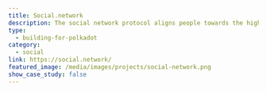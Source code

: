 ```yaml
---
title: Social.network
description: The social network protocol aligns people towards the highest good, by incentivizing the creative collaboration of all societies towards achieving their missions.
type:
  - building-for-polkadot
category:
  - social
link: https://social.network/
featured_image: /media/images/projects/social-network.png
show_case_study: false
---
```


